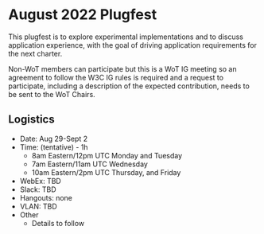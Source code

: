 # August 2022 Plugfest
This plugfest is to explore experimental implementations and to discuss application experience, with the 
goal of driving application requirements for the next charter.

Non-WoT members can participate but this is a WoT IG meeting so an agreement to follow the W3C IG rules
is required and a request to participate, including a description of the expected contribution, needs to be 
sent to the WoT Chairs.

## Logistics
* Date: Aug 29-Sept 2
* Time: (tentative) - 1h
   - 8am Eastern/12pm UTC Monday and Tuesday
   - 7am Eastern/11am UTC Wednesday
   - 10am Eastern/2pm UTC Thursday, and Friday
* WebEx: TBD
* Slack: TBD
* Hangouts: none
* VLAN: TBD
* Other
   - Details to follow
